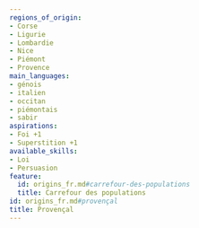 ```yaml
---
regions_of_origin:
- Corse
- Ligurie
- Lombardie
- Nice
- Piémont
- Provence
main_languages:
- génois
- italien
- occitan
- piémontais
- sabir
aspirations:
- Foi +1
- Superstition +1
available_skills:
- Loi
- Persuasion
feature:
  id: origins_fr.md#carrefour-des-populations
  title: Carrefour des populations
id: origins_fr.md#provençal
title: Provençal
---
```


